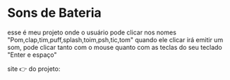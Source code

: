 # Sons de Bateria 

esse é meu projeto onde o usuário pode clicar nos nomes "Pom,clap,tim,puff,splash,toim,psh,tic,tom" quando ele clicar irá emitir um som, pode clicar tanto com o mouse quanto com as teclas do seu teclado "Enter e espaço"

site 👉 do projeto: 